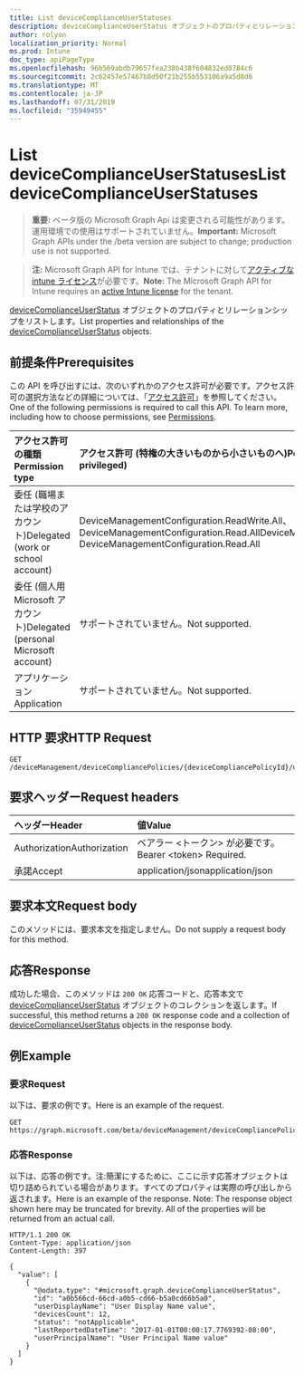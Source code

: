 ```yaml
---
title: List deviceComplianceUserStatuses
description: deviceComplianceUserStatus オブジェクトのプロパティとリレーションシップをリストします。
author: rolyon
localization_priority: Normal
ms.prod: Intune
doc_type: apiPageType
ms.openlocfilehash: 96b569abdb79657fea238b438f604832ed8784c6
ms.sourcegitcommit: 2c62457e57467b8d50f21b255b553106a9a5d8d6
ms.translationtype: MT
ms.contentlocale: ja-JP
ms.lasthandoff: 07/31/2019
ms.locfileid: "35949455"
---
```

# <a name="list-devicecomplianceuserstatuses"></a><span data-ttu-id="fc49d-103">List deviceComplianceUserStatuses</span><span class="sxs-lookup"><span data-stu-id="fc49d-103">List deviceComplianceUserStatuses</span></span>

> <span data-ttu-id="fc49d-104">**重要:** ベータ版の Microsoft Graph Api は変更される可能性があります。運用環境での使用はサポートされていません。</span><span class="sxs-lookup"><span data-stu-id="fc49d-104">**Important:** Microsoft Graph APIs under the /beta version are subject to change; production use is not supported.</span></span>

> <span data-ttu-id="fc49d-105">**注:** Microsoft Graph API for Intune では、テナントに対して[アクティブな intune ライセンス](https://go.microsoft.com/fwlink/?linkid=839381)が必要です。</span><span class="sxs-lookup"><span data-stu-id="fc49d-105">**Note:** The Microsoft Graph API for Intune requires an [active Intune license](https://go.microsoft.com/fwlink/?linkid=839381) for the tenant.</span></span>

<span data-ttu-id="fc49d-106">[deviceComplianceUserStatus](../resources/intune-deviceconfig-devicecomplianceuserstatus.md) オブジェクトのプロパティとリレーションシップをリストします。</span><span class="sxs-lookup"><span data-stu-id="fc49d-106">List properties and relationships of the [deviceComplianceUserStatus](../resources/intune-deviceconfig-devicecomplianceuserstatus.md) objects.</span></span>

## <a name="prerequisites"></a><span data-ttu-id="fc49d-107">前提条件</span><span class="sxs-lookup"><span data-stu-id="fc49d-107">Prerequisites</span></span>
<span data-ttu-id="fc49d-p101">この API を呼び出すには、次のいずれかのアクセス許可が必要です。アクセス許可の選択方法などの詳細については、「[アクセス許可](/graph/permissions-reference)」を参照してください。</span><span class="sxs-lookup"><span data-stu-id="fc49d-p101">One of the following permissions is required to call this API. To learn more, including how to choose permissions, see [Permissions](/graph/permissions-reference).</span></span>

|<span data-ttu-id="fc49d-110">アクセス許可の種類</span><span class="sxs-lookup"><span data-stu-id="fc49d-110">Permission type</span></span>|<span data-ttu-id="fc49d-111">アクセス許可 (特権の大きいものから小さいものへ)</span><span class="sxs-lookup"><span data-stu-id="fc49d-111">Permissions (from most to least privileged)</span></span>|
|:---|:---|
|<span data-ttu-id="fc49d-112">委任 (職場または学校のアカウント)</span><span class="sxs-lookup"><span data-stu-id="fc49d-112">Delegated (work or school account)</span></span>|<span data-ttu-id="fc49d-113">DeviceManagementConfiguration.ReadWrite.All、DeviceManagementConfiguration.Read.All</span><span class="sxs-lookup"><span data-stu-id="fc49d-113">DeviceManagementConfiguration.ReadWrite.All, DeviceManagementConfiguration.Read.All</span></span>|
|<span data-ttu-id="fc49d-114">委任 (個人用 Microsoft アカウント)</span><span class="sxs-lookup"><span data-stu-id="fc49d-114">Delegated (personal Microsoft account)</span></span>|<span data-ttu-id="fc49d-115">サポートされていません。</span><span class="sxs-lookup"><span data-stu-id="fc49d-115">Not supported.</span></span>|
|<span data-ttu-id="fc49d-116">アプリケーション</span><span class="sxs-lookup"><span data-stu-id="fc49d-116">Application</span></span>|<span data-ttu-id="fc49d-117">サポートされていません。</span><span class="sxs-lookup"><span data-stu-id="fc49d-117">Not supported.</span></span>|

## <a name="http-request"></a><span data-ttu-id="fc49d-118">HTTP 要求</span><span class="sxs-lookup"><span data-stu-id="fc49d-118">HTTP Request</span></span>
<!-- {
  "blockType": "ignored"
}
-->
``` http
GET /deviceManagement/deviceCompliancePolicies/{deviceCompliancePolicyId}/userStatuses
```

## <a name="request-headers"></a><span data-ttu-id="fc49d-119">要求ヘッダー</span><span class="sxs-lookup"><span data-stu-id="fc49d-119">Request headers</span></span>
|<span data-ttu-id="fc49d-120">ヘッダー</span><span class="sxs-lookup"><span data-stu-id="fc49d-120">Header</span></span>|<span data-ttu-id="fc49d-121">値</span><span class="sxs-lookup"><span data-stu-id="fc49d-121">Value</span></span>|
|:---|:---|
|<span data-ttu-id="fc49d-122">Authorization</span><span class="sxs-lookup"><span data-stu-id="fc49d-122">Authorization</span></span>|<span data-ttu-id="fc49d-123">ベアラー &lt;トークン&gt; が必要です。</span><span class="sxs-lookup"><span data-stu-id="fc49d-123">Bearer &lt;token&gt; Required.</span></span>|
|<span data-ttu-id="fc49d-124">承諾</span><span class="sxs-lookup"><span data-stu-id="fc49d-124">Accept</span></span>|<span data-ttu-id="fc49d-125">application/json</span><span class="sxs-lookup"><span data-stu-id="fc49d-125">application/json</span></span>|

## <a name="request-body"></a><span data-ttu-id="fc49d-126">要求本文</span><span class="sxs-lookup"><span data-stu-id="fc49d-126">Request body</span></span>
<span data-ttu-id="fc49d-127">このメソッドには、要求本文を指定しません。</span><span class="sxs-lookup"><span data-stu-id="fc49d-127">Do not supply a request body for this method.</span></span>

## <a name="response"></a><span data-ttu-id="fc49d-128">応答</span><span class="sxs-lookup"><span data-stu-id="fc49d-128">Response</span></span>
<span data-ttu-id="fc49d-129">成功した場合、このメソッドは `200 OK` 応答コードと、応答本文で [deviceComplianceUserStatus](../resources/intune-deviceconfig-devicecomplianceuserstatus.md) オブジェクトのコレクションを返します。</span><span class="sxs-lookup"><span data-stu-id="fc49d-129">If successful, this method returns a `200 OK` response code and a collection of [deviceComplianceUserStatus](../resources/intune-deviceconfig-devicecomplianceuserstatus.md) objects in the response body.</span></span>

## <a name="example"></a><span data-ttu-id="fc49d-130">例</span><span class="sxs-lookup"><span data-stu-id="fc49d-130">Example</span></span>

### <a name="request"></a><span data-ttu-id="fc49d-131">要求</span><span class="sxs-lookup"><span data-stu-id="fc49d-131">Request</span></span>
<span data-ttu-id="fc49d-132">以下は、要求の例です。</span><span class="sxs-lookup"><span data-stu-id="fc49d-132">Here is an example of the request.</span></span>
``` http
GET https://graph.microsoft.com/beta/deviceManagement/deviceCompliancePolicies/{deviceCompliancePolicyId}/userStatuses
```

### <a name="response"></a><span data-ttu-id="fc49d-133">応答</span><span class="sxs-lookup"><span data-stu-id="fc49d-133">Response</span></span>
<span data-ttu-id="fc49d-p102">以下は、応答の例です。注:簡潔にするために、ここに示す応答オブジェクトは切り詰められている場合があります。すべてのプロパティは実際の呼び出しから返されます。</span><span class="sxs-lookup"><span data-stu-id="fc49d-p102">Here is an example of the response. Note: The response object shown here may be truncated for brevity. All of the properties will be returned from an actual call.</span></span>
``` http
HTTP/1.1 200 OK
Content-Type: application/json
Content-Length: 397

{
  "value": [
    {
      "@odata.type": "#microsoft.graph.deviceComplianceUserStatus",
      "id": "a0b566cd-66cd-a0b5-cd66-b5a0cd66b5a0",
      "userDisplayName": "User Display Name value",
      "devicesCount": 12,
      "status": "notApplicable",
      "lastReportedDateTime": "2017-01-01T00:00:17.7769392-08:00",
      "userPrincipalName": "User Principal Name value"
    }
  ]
}
```





